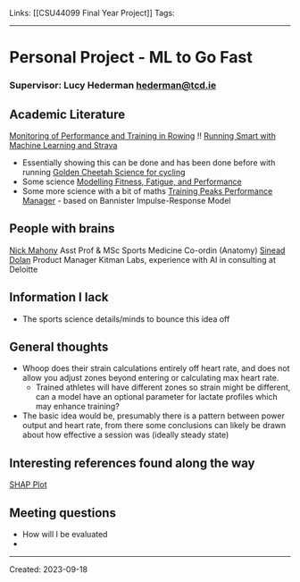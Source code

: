Links: [[CSU44099 Final Year Project]]
Tags:
___
# Personal Project - ML to Go Fast
### Supervisor: Lucy Hederman <hederman@tcd.ie>

## Academic Literature
[Monitoring of Performance and Training in Rowing](https://link.springer.com/article/10.2165/00007256-200535070-00005)
!! [Running Smart with Machine Learning and Strava](https://towardsdatascience.com/running-smart-with-machine-learning-and-strava-9ba186decde0)
- Essentially showing this can be done and has been done before with running
[Golden Cheetah Science for cycling](https://www.goldencheetah.org/#section-science)
- Some science
[Modelling Fitness, Fatigue, and Performance](https://medium.com/geekculture/modeling-fitness-fatigue-and-performance-6985f155671b)
- Some more science with a bit of maths
[Training Peaks Performance Manager](https://www.trainingpeaks.com/learn/articles/the-science-of-the-performance-manager/) - based on Bannister Impulse-Response Model
## People with brains
[Nick Mahony](https://peoplefinder.tcd.ie/Profile?Username=NJMAHONY) Asst Prof & MSc Sports Medicine Co-ordin (Anatomy)
[Sinead Dolan](https://www.linkedin.com/in/sinead-dolan-47638baa/) Product Manager Kitman Labs, experience with AI in consulting at Deloitte

## Information I lack
- The sports science details/minds to bounce this idea off

## General thoughts
- Whoop does their strain calculations entirely off heart rate, and does not allow you adjust zones beyond entering or calculating max heart rate. 
	- Trained athletes will have different zones so strain might be different, can a model have an optional parameter for lactate profiles which may enhance training?
- The basic idea would be, presumably there is a pattern between power output and heart rate, from there some conclusions can likely be drawn about how effective a session was (ideally steady state)

## Interesting references found along the way
[SHAP Plot](https://github.com/shap/shap)

## Meeting questions
- How will I be evaluated
- 
___
Created: 2023-09-18

